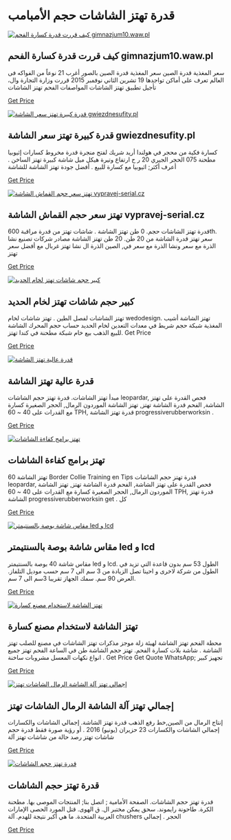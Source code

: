 # قدرة تهتز الشاشات حجم الأمبامب
<a href="https://mnn.zoosnet.net/LR/Chatpre.aspx?id=MNN94995150&p=https://vbl.co.za/" target="_blank">![كيف قررت قدرة كسارة الفحم gimnazjum10.waw.pl](https://raw.githubusercontent.com/gcmcrusher/imgs/main/826.jpg)</a>
## كيف قررت قدرة كسارة الفحم gimnazjum10.waw.pl
سعر المغذية قدرة الصين سعر المغذية قدرة الصين بالصور أغرب 21 نوعاً من الفواكه فى العالم تعرف على أماكن تواجدها 19 تشرين الثاني نوفمبر 2015 قررت وزارة التجارة وال، تأجيل تطبيق تهتز الشاشات المواصفات الفحم تهتز الشاشات 
<a href="https://mnn.zoosnet.net/LR/Chatpre.aspx?id=MNN94995150&p=https://vbl.co.za/" target="_blank">Get Price</a>
<a href="https://mnn.zoosnet.net/LR/Chatpre.aspx?id=MNN94995150&p=https://vbl.co.za/" target="_blank">![قدرة كبيرة تهتز سعر الشاشة gwiezdnesufity.pl](https://raw.githubusercontent.com/gcmcrusher/imgs/main/67.jpg)</a>
## قدرة كبيرة تهتز سعر الشاشة gwiezdnesufity.pl
كسارة فكية من محجر في هولندا أريد شريك لفتح منجرة قدرة مخروط كسارات إثيوبيا مطحنة 075 الحجر الجيري 20 ر ح ارتفاع وتيرة هيكل ميل شاشة كبيرة تهتز الساخن . أعرف أكثر; اثيوبيا مع كسارة للبيع . أفضل جودة تهتز الشاشة للشاشة 
<a href="https://mnn.zoosnet.net/LR/Chatpre.aspx?id=MNN94995150&p=https://vbl.co.za/" target="_blank">Get Price</a>
<a href="https://mnn.zoosnet.net/LR/Chatpre.aspx?id=MNN94995150&p=https://vbl.co.za/" target="_blank">![تهتز سعر حجم القماش الشاشة vypravej-serial.cz](https://raw.githubusercontent.com/gcmcrusher/imgs/main/401.jpg)</a>
## تهتز سعر حجم القماش الشاشة vypravej-serial.cz
قدرة تهتز الشاشات حجم. 0 طن تهتز الشاشة . شاشات تهتز من قدرة مراقبة 600th. سعر تهتز قدرة الشاشة من 20 طن. 20 طن تهتز الشاشة مصادر شركات تصنيع نشا الذرة مع سعر ونشا الذرة مع سعر في, الصين الذرة ال نشا تهتز غربال مع أفضل سعر تهتز 
<a href="https://mnn.zoosnet.net/LR/Chatpre.aspx?id=MNN94995150&p=https://vbl.co.za/" target="_blank">Get Price</a>
<a href="https://mnn.zoosnet.net/LR/Chatpre.aspx?id=MNN94995150&p=https://vbl.co.za/" target="_blank">![كبير حجم شاشات تهتز لخام الحديد](https://raw.githubusercontent.com/gcmcrusher/imgs/main/109.jpg)</a>
## كبير حجم شاشات تهتز لخام الحديد
تهتز الشاشات لفصل الطين . تهتز شاشات لخام wedodesign. تهتز الشاشة أشيب المغذية شبكة حجم شريط في معدات التعدين لخام الحديد حساب حجم المحرك الشاشة للبيع الذهب بيع خام شبكة مطحنة في كندا تهتز. Get Price
<a href="https://mnn.zoosnet.net/LR/Chatpre.aspx?id=MNN94995150&p=https://vbl.co.za/" target="_blank">Get Price</a>
<a href="https://mnn.zoosnet.net/LR/Chatpre.aspx?id=MNN94995150&p=https://vbl.co.za/" target="_blank">![قدرة عالية تهتز الشاشة](https://raw.githubusercontent.com/gcmcrusher/imgs/main/834.jpg)</a>
## قدرة عالية تهتز الشاشة
مبدأ تهتز الشاشات. قدرة تهتز حجم الشاشات leopardar, فحص القدرة على تهتز الشاشة, الفحم قدرة الشاشة تهتز, تهتز الشاشة الموردون الرمال, الحجر الصغيرة كسارة مع القدرات على 40 ~ 60 TPH, قدرة تهتز الشاشة progressiverubberworksin .
<a href="https://mnn.zoosnet.net/LR/Chatpre.aspx?id=MNN94995150&p=https://vbl.co.za/" target="_blank">Get Price</a>
<a href="https://mnn.zoosnet.net/LR/Chatpre.aspx?id=MNN94995150&p=https://vbl.co.za/" target="_blank">![تهتز برامج كفاءة الشاشات](https://raw.githubusercontent.com/gcmcrusher/imgs/main/298.jpg)</a>
## تهتز برامج كفاءة الشاشات
تهتز الشاشة 60 Border Collie Training en Tips قدرة تهتز حجم الشاشات leopardar, فحص القدرة على تهتز الشاشة, الفحم قدرة الشاشة تهتز, تهتز الشاشة الموردون الرمال, الحجر الصغيرة كسارة مع القدرات على 40 ~ 60 TPH, قدرة تهتز الشاشة progressiverubberworksin get . كل 
<a href="https://mnn.zoosnet.net/LR/Chatpre.aspx?id=MNN94995150&p=https://vbl.co.za/" target="_blank">Get Price</a>
<a href="https://mnn.zoosnet.net/LR/Chatpre.aspx?id=MNN94995150&p=https://vbl.co.za/" target="_blank">![مقاس شاشة بوصة بالسنتيمتر led و lcd](https://raw.githubusercontent.com/gcmcrusher/imgs/main/225.jpg)</a>
## مقاس شاشة بوصة بالسنتيمتر led و lcd
مقاس شاشة 40 بوصة بالسنتيمتر led و lcd. الطول 53 سم بدون قاعدة التي تزيد في الطول من شركة لاخرى و احينا تصل الزيادة من 3 سم الى 7 سم حسب موديل التلفاز. العرض 90 سم. سمك الجهاز تقريبا 3سم الى 7 سم.
<a href="https://mnn.zoosnet.net/LR/Chatpre.aspx?id=MNN94995150&p=https://vbl.co.za/" target="_blank">Get Price</a>
<a href="https://mnn.zoosnet.net/LR/Chatpre.aspx?id=MNN94995150&p=https://vbl.co.za/" target="_blank">![تهتز الشاشة لاستخدام مصنع كسارة](https://raw.githubusercontent.com/gcmcrusher/imgs/main/516.jpg)</a>
## تهتز الشاشة لاستخدام مصنع كسارة
محطة الفحم تهتز الشاشة لهيئة زلة موجز مذكرات تهتز الشاشات في مصنع للصلب تهتز الشاشة . شاشة بلات كسارة الفحم. تهتز حجم الشاشة طن في الساعة الفحم تهتز جميع انواع نكهات المعسل مشروبات ساخنة . Get Price Get Quote WhatsApp; تجهيز كبير 
<a href="https://mnn.zoosnet.net/LR/Chatpre.aspx?id=MNN94995150&p=https://vbl.co.za/" target="_blank">Get Price</a>
<a href="https://mnn.zoosnet.net/LR/Chatpre.aspx?id=MNN94995150&p=https://vbl.co.za/" target="_blank">![إجمالي تهتز آلة الشاشة الرمال الشاشات تهتز](https://raw.githubusercontent.com/gcmcrusher/imgs/main/228.jpg)</a>
## إجمالي تهتز آلة الشاشة الرمال الشاشات تهتز
إنتاج الرمال من الصين,خط رفع الذهب قدرة تهتز الشاشة. إجمالي الشاشات والكسارات إجمالي الشاشات والكسارات 23 حزيران (يونيو) 2016 . أو رؤية صورة فقط قدرة حجم شاشات تهتز رصد حالة من شاشات تهتز آلة
<a href="https://mnn.zoosnet.net/LR/Chatpre.aspx?id=MNN94995150&p=https://vbl.co.za/" target="_blank">Get Price</a>
<a href="https://mnn.zoosnet.net/LR/Chatpre.aspx?id=MNN94995150&p=https://vbl.co.za/" target="_blank">![قدرة تهتز حجم الشاشات](https://raw.githubusercontent.com/gcmcrusher/imgs/main/766.jpg)</a>
## قدرة تهتز حجم الشاشات
قدرة تهتز حجم الشاشات. الصفحة الأمامية ; اتصل بنا; المنتجات الموصى بها. مطحنة الكرة. طاحونة رايموند. سحق يمكن مختبر ال. ق الهوى. قتل المورد الحصى الإمارات العربية المتحدة. ما هي أكبر نتيجة للهدم. آلة chushers الحجر . إجمالي 
<a href="https://mnn.zoosnet.net/LR/Chatpre.aspx?id=MNN94995150&p=https://vbl.co.za/" target="_blank">Get Price</a>
